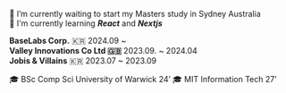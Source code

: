 🏨 I’m currently waiting to start my Masters study in Sydney Australia <br/>
🌱 I'm currently learning ***React*** and ***Nextjs***

**BaseLabs Corp.** 🇰🇷 2024.09 ~ <br/>
**Valley Innovations Co Ltd 🇬🇧** 2023.09. ~ 2024.04 <br/>
**Jobis & Villains** 🇰🇷 2023.07 ~ 2023.09 <br/>

🎓 BSc Comp Sci University of Warwick  24’
🎓 MIT Information Tech 27’
